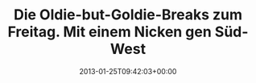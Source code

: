 ---
retweeted: false
source: <a href="http://twitter.com" rel="nofollow">Twitter Web Client</a>
entities:
  hashtags: []
  symbols: []
  user_mentions:
  - name: Marc Böttler
    screen_name: marcshark
    indices:
    - '97'
    - '107'
    id_str: '15440623'
    id: '15440623'
  - name: Gerd Böttler
    screen_name: gerdoblaster
    indices:
    - '109'
    - '122'
    id_str: '170259048'
    id: '170259048'
  - name: Matthias Gieselmann
    screen_name: bildlich
    indices:
    - '124'
    - '133'
    id_str: '24895329'
    id: '24895329'
  urls:
  - url: http://t.co/YFhYsCml
    expanded_url: http://open.spotify.com/track/7qwqtk58ZpQjlGM8WFIrt7
    display_url: open.spotify.com/track/7qwqtk58…
    indices:
    - '41'
    - '61'
display_text_range:
- '0'
- '134'
favorite_count: '1'
id_str: '294741915763630080'
truncated: false
retweet_count: '0'
id: '294741915763630080'
possibly_sensitive: false
created_at: Fri Jan 25 09:42:03 +0000 2013
favorited: false
full_text: Die Oldie-but-Goldie-Breaks zum Freitag.  Mit einem Nicken gen Süd-Westen
  an [@marcshark](https://twitter.com/marcshark), [@gerdoblaster](https://twitter.com/gerdoblaster),
  [@bildlich](https://twitter.com/bildlich).
lang: de
quote_url: http://open.spotify.com/track/7qwqtk58ZpQjlGM8WFIrt7
tags:
- pesos/twitter
date: '2013-01-25T09:42:03+00:00'
src: https://twitter.com/bascht/status/294741915763630080
original_url: https://twitter.com/bascht/status/294741915763630080
type: twitter_tweet
text: Die Oldie-but-Goldie-Breaks zum Freitag.  Mit einem Nicken gen Süd-Westen an
  [@marcshark](https://twitter.com/marcshark), [@gerdoblaster](https://twitter.com/gerdoblaster),
  [@bildlich](https://twitter.com/bildlich).
title: Die Oldie-but-Goldie-Breaks zum Freitag.  Mit einem Nicken gen Süd-West

---